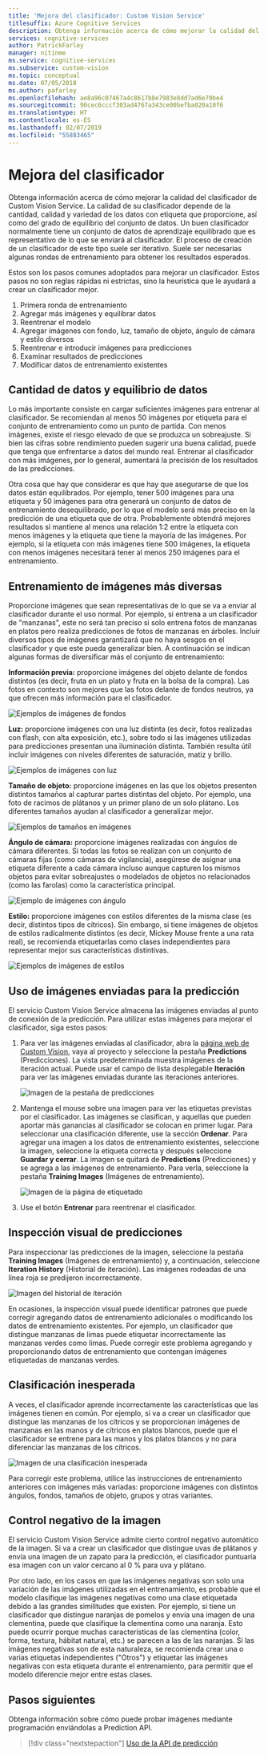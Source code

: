 ```yaml
---
title: 'Mejora del clasificador: Custom Vision Service'
titlesuffix: Azure Cognitive Services
description: Obtenga información acerca de cómo mejorar la calidad del clasificador.
services: cognitive-services
author: PatrickFarley
manager: nitinme
ms.service: cognitive-services
ms.subservice: custom-vision
ms.topic: conceptual
ms.date: 07/05/2018
ms.author: pafarley
ms.openlocfilehash: ae8a96c07467a4c8617b8e7983e8dd7ad6e70be4
ms.sourcegitcommit: 90cec6cccf303ad4767a343ce00befba020a10f6
ms.translationtype: HT
ms.contentlocale: es-ES
ms.lasthandoff: 02/07/2019
ms.locfileid: "55883465"
---
```

# <a name="how-to-improve-your-classifier"></a>Mejora del clasificador

Obtenga información acerca de cómo mejorar la calidad del clasificador de Custom Vision Service. La calidad de su clasificador depende de la cantidad, calidad y variedad de los datos con etiqueta que proporcione, así como del grado de equilibrio del conjunto de datos. Un buen clasificador normalmente tiene un conjunto de datos de aprendizaje equilibrado que es representativo de lo que se enviará al clasificador. El proceso de creación de un clasificador de este tipo suele ser iterativo. Suele ser necesarias algunas rondas de entrenamiento para obtener los resultados esperados.

Estos son los pasos comunes adoptados para mejorar un clasificador. Estos pasos no son reglas rápidas ni estrictas, sino la heurística que le ayudará a crear un clasificador mejor.

1. Primera ronda de entrenamiento
1. Agregar más imágenes y equilibrar datos
1. Reentrenar el modelo
1. Agregar imágenes con fondo, luz, tamaño de objeto, ángulo de cámara y estilo diversos
1. Reentrenar e introducir imágenes para predicciones
1. Examinar resultados de predicciones
1. Modificar datos de entrenamiento existentes

## <a name="data-quantity-and-data-balance"></a>Cantidad de datos y equilibrio de datos

Lo más importante consiste en cargar suficientes imágenes para entrenar al clasificador. Se recomiendan al menos 50 imágenes por etiqueta para el conjunto de entrenamiento como un punto de partida. Con menos imágenes, existe el riesgo elevado de que se produzca un sobreajuste. Si bien las cifras sobre rendimiento pueden sugerir una buena calidad, puede que tenga que enfrentarse a datos del mundo real. Entrenar al clasificador con más imágenes, por lo general, aumentará la precisión de los resultados de las predicciones.

Otra cosa que hay que considerar es que hay que asegurarse de que los datos están equilibrados. Por ejemplo, tener 500 imágenes para una etiqueta y 50 imágenes para otra generará un conjunto de datos de entrenamiento desequilibrado, por lo que el modelo será más preciso en la predicción de una etiqueta que de otra. Probablemente obtendrá mejores resultados si mantiene al menos una relación 1:2 entre la etiqueta con menos imágenes y la etiqueta que tiene la mayoría de las imágenes. Por ejemplo, si la etiqueta con más imágenes tiene 500 imágenes, la etiqueta con menos imágenes necesitará tener al menos 250 imágenes para el entrenamiento.

## <a name="train-more-diverse-images"></a>Entrenamiento de imágenes más diversas

Proporcione imágenes que sean representativas de lo que se va a enviar al clasificador durante el uso normal. Por ejemplo, si entrena a un clasificador de "manzanas", este no será tan preciso si solo entrena fotos de manzanas en platos pero realiza predicciones de fotos de manzanas en árboles. Incluir diversos tipos de imágenes garantizará que no haya sesgos en el clasificador y que este pueda generalizar bien. A continuación se indican algunas formas de diversificar más el conjunto de entrenamiento:

__Información previa:__ proporcione imágenes del objeto delante de fondos distintos (es decir, fruta en un plato y fruta en la bolsa de la compra). Las fotos en contexto son mejores que las fotos delante de fondos neutros, ya que ofrecen más información para el clasificador.

![Ejemplos de imágenes de fondos](./media/getting-started-improving-your-classifier/background.png)

__Luz:__ proporcione imágenes con una luz distinta (es decir, fotos realizadas con flash, con alta exposición, etc.), sobre todo si las imágenes utilizadas para predicciones presentan una iluminación distinta. También resulta útil incluir imágenes con niveles diferentes de saturación, matiz y brillo.

![Ejemplos de imágenes con luz](./media/getting-started-improving-your-classifier/lighting.png)

__Tamaño de objeto:__ proporcione imágenes en las que los objetos presenten distintos tamaños al capturar partes distintas del objeto. Por ejemplo, una foto de racimos de plátanos y un primer plano de un solo plátano. Los diferentes tamaños ayudan al clasificador a generalizar mejor.

![Ejemplos de tamaños en imágenes](./media/getting-started-improving-your-classifier/size.png)

__Ángulo de cámara:__ proporcione imágenes realizadas con ángulos de cámara diferentes. Si todas las fotos se realizan con un conjunto de cámaras fijas (como cámaras de vigilancia), asegúrese de asignar una etiqueta diferente a cada cámara incluso aunque capturen los mismos objetos para evitar sobreajustes o modelados de objetos no relacionados (como las farolas) como la característica principal.

![Ejemplo de imágenes con ángulo](./media/getting-started-improving-your-classifier/angle.png)

__Estilo:__ proporcione imágenes con estilos diferentes de la misma clase (es decir, distintos tipos de cítricos). Sin embargo, si tiene imágenes de objetos de estilos radicalmente distintos (es decir, Mickey Mouse frente a una rata real), se recomienda etiquetarlas como clases independientes para representar mejor sus características distintivas.

![Ejemplos de imágenes de estilos](./media/getting-started-improving-your-classifier/style.png)

## <a name="use-images-submitted-for-prediction"></a>Uso de imágenes enviadas para la predicción

El servicio Custom Vision Service almacena las imágenes enviadas al punto de conexión de la predicción. Para utilizar estas imágenes para mejorar el clasificador, siga estos pasos:

1. Para ver las imágenes enviadas al clasificador, abra la [página web de Custom Vision](https://customvision.ai), vaya al proyecto y seleccione la pestaña __Predictions__ (Predicciones). La vista predeterminada muestra imágenes de la iteración actual. Puede usar el campo de lista desplegable __Iteración__ para ver las imágenes enviadas durante las iteraciones anteriores.

    ![Imagen de la pestaña de predicciones](./media/getting-started-improving-your-classifier/predictions.png)

2. Mantenga el mouse sobre una imagen para ver las etiquetas previstas por el clasificador. Las imágenes se clasifican, y aquellas que pueden aportar más ganancias al clasificador se colocan en primer lugar. Para seleccionar una clasificación diferente, use la sección __Ordenar__. Para agregar una imagen a los datos de entrenamiento existentes, seleccione la imagen, seleccione la etiqueta correcta y después seleccione __Guardar y cerrar__. La imagen se quitará de __Predictions__ (Predicciones) y se agrega a las imágenes de entrenamiento. Para verla, seleccione la pestaña __Training Images__ (Imágenes de entrenamiento).

    ![Imagen de la página de etiquetado](./media/getting-started-improving-your-classifier/tag.png)

3. Use el botón __Entrenar__ para reentrenar el clasificador.

## <a name="visually-inspect-predictions"></a>Inspección visual de predicciones

Para inspeccionar las predicciones de la imagen, seleccione la pestaña __Training Images__ (Imágenes de entrenamiento) y, a continuación, seleccione __Iteration History__ (Historial de iteración). Las imágenes rodeadas de una línea roja se predijeron incorrectamente.

![Imagen del historial de iteración](./media/getting-started-improving-your-classifier/iteration.png)

En ocasiones, la inspección visual puede identificar patrones que puede corregir agregando datos de entrenamiento adicionales o modificando los datos de entrenamiento existentes. Por ejemplo, un clasificador que distingue manzanas de limas puede etiquetar incorrectamente las manzanas verdes como limas. Puede corregir este problema agregando y proporcionando datos de entrenamiento que contengan imágenes etiquetadas de manzanas verdes.

## <a name="unexpected-classification"></a>Clasificación inesperada

A veces, el clasificador aprende incorrectamente las características que las imágenes tienen en común. Por ejemplo, si va a crear un clasificador que distingue las manzanas de los cítricos y se proporcionan imágenes de manzanas en las manos y de cítricos en platos blancos, puede que el clasificador se entrene para las manos y los platos blancos y no para diferenciar las manzanas de los cítricos.

![Imagen de una clasificación inesperada](./media/getting-started-improving-your-classifier/unexpected.png)

Para corregir este problema, utilice las instrucciones de entrenamiento anteriores con imágenes más variadas: proporcione imágenes con distintos ángulos, fondos, tamaños de objeto, grupos y otras variantes.

## <a name="negative-image-handling"></a>Control negativo de la imagen

El servicio Custom Vision Service admite cierto control negativo automático de la imagen. Si va a crear un clasificador que distingue uvas de plátanos y envía una imagen de un zapato para la predicción, el clasificador puntuaría esa imagen con un valor cercano al 0 % para uva y plátano.

Por otro lado, en los casos en que las imágenes negativas son solo una variación de las imágenes utilizadas en el entrenamiento, es probable que el modelo clasifique las imágenes negativas como una clase etiquetada debido a las grandes similitudes que existen. Por ejemplo, si tiene un clasificador que distingue naranjas de pomelos y envía una imagen de una clementina, puede que clasifique la clementina como una naranja. Esto puede ocurrir porque muchas características de las clementina (color, forma, textura, hábitat natural, etc.) se parecen a las de las naranjas.  Si las imágenes negativas son de esta naturaleza, se recomienda crear una o varias etiquetas independientes ("Otros") y etiquetar las imágenes negativas con esta etiqueta durante el entrenamiento, para permitir que el modelo diferencie mejor entre estas clases.

## <a name="next-steps"></a>Pasos siguientes

Obtenga información sobre cómo puede probar imágenes mediante programación enviándolas a Prediction API.

> [!div class="nextstepaction"]
[Uso de la API de predicción](use-prediction-api.md)
